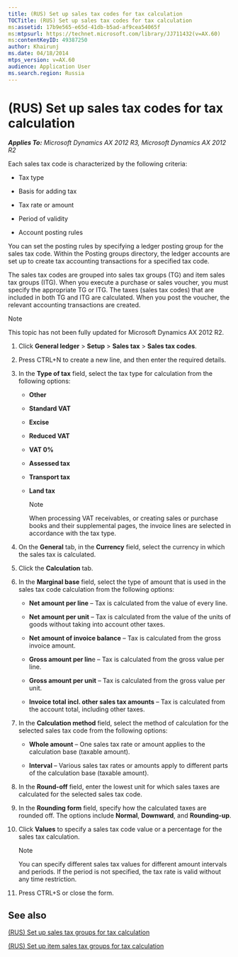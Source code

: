 ```yaml
---
title: (RUS) Set up sales tax codes for tax calculation
TOCTitle: (RUS) Set up sales tax codes for tax calculation
ms:assetid: 17b9e565-e65d-41db-b5ad-af9cea54065f
ms:mtpsurl: https://technet.microsoft.com/library/JJ711432(v=AX.60)
ms:contentKeyID: 49387250
author: Khairunj
ms.date: 04/18/2014
mtps_version: v=AX.60
audience: Application User
ms.search.region: Russia
---
```


# (RUS) Set up sales tax codes for tax calculation 


_**Applies To:** Microsoft Dynamics AX 2012 R3, Microsoft Dynamics AX 2012 R2_

Each sales tax code is characterized by the following criteria:

  - Tax type

  - Basis for adding tax

  - Tax rate or amount

  - Period of validity

  - Account posting rules

You can set the posting rules by specifying a ledger posting group for the sales tax code. Within the Posting groups directory, the ledger accounts are set up to create tax accounting transactions for a specified tax code.

The sales tax codes are grouped into sales tax groups (TG) and item sales tax groups (ITG). When you execute a purchase or sales voucher, you must specify the appropriate TG or ITG. The taxes (sales tax codes) that are included in both TG and ITG are calculated. When you post the voucher, the relevant accounting transactions are created.


> [!NOTE]
> <P>This topic has not been fully updated for Microsoft Dynamics AX 2012 R2.</P>



1.  Click **General ledger** \> **Setup** \> **Sales tax** \> **Sales tax codes**.

2.  Press CTRL+N to create a new line, and then enter the required details.

3.  In the **Type of tax** field, select the tax type for calculation from the following options:
    
      - **Other**
    
      - **Standard VAT**
    
      - **Excise**
    
      - **Reduced VAT**
    
      - **VAT 0%**
    
      - **Assessed tax**
    
      - **Transport tax**
    
      - **Land tax**
        

        > [!NOTE]
        > <P>When processing VAT receivables, or creating sales or purchase books and their supplemental pages, the invoice lines are selected in accordance with the tax type.</P>



4.  On the **General** tab, in the **Currency** field, select the currency in which the sales tax is calculated.

5.  Click the **Calculation** tab.

6.  In the **Marginal base** field, select the type of amount that is used in the sales tax code calculation from the following options:
    
      - **Net amount per line** – Tax is calculated from the value of every line.
    
      - **Net amount per unit** – Tax is calculated from the value of the units of goods without taking into account other taxes.
    
      - **Net amount of invoice balance** – Tax is calculated from the gross invoice amount.
    
      - **Gross amount per lin**e – Tax is calculated from the gross value per line.
    
      - **Gross amount per unit** – Tax is calculated from the gross value per unit.
    
      - **Invoice total incl. other sales tax amounts** – Tax is calculated from the account total, including other taxes.

7.  In the **Calculation method** field, select the method of calculation for the selected sales tax code from the following options:
    
      - **Whole amount** – One sales tax rate or amount applies to the calculation base (taxable amount).
    
      - **Interval** – Various sales tax rates or amounts apply to different parts of the calculation base (taxable amount).

8.  In the **Round-off** field, enter the lowest unit for which sales taxes are calculated for the selected sales tax code.

9.  In the **Rounding form** field, specify how the calculated taxes are rounded off. The options include **Normal**, **Downward**, and **Rounding-up**.

10. Click **Values** to specify a sales tax code value or a percentage for the sales tax calculation.
    

    > [!NOTE]
    > <P>You can specify different sales tax values for different amount intervals and periods. If the period is not specified, the tax rate is valid without any time restriction.</P>



11. Press CTRL+S or close the form.

## See also

[(RUS) Set up sales tax groups for tax calculation](rus-set-up-sales-tax-groups-for-tax-calculation.md)

[(RUS) Set up item sales tax groups for tax calculation](rus-set-up-item-sales-tax-groups-for-tax-calculation.md)

  


